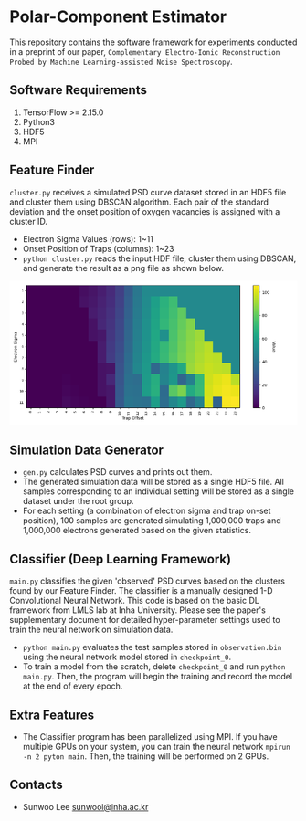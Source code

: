 # Polar-Component Estimator
This repository contains the software framework for experiments conducted in a preprint of our paper, `Complementary Electro-Ionic Reconstruction Probed by Machine Learning-assisted Noise Spectroscopy`.

## Software Requirements
1. TensorFlow >= 2.15.0
2. Python3
3. HDF5
4. MPI

## Feature Finder
`cluster.py` receives a simulated PSD curve dataset stored in an HDF5 file and cluster them using DBSCAN algorithm. Each pair of the standard deviation and the onset position of oxygen vacancies is assigned with a cluster ID.
 - Electron Sigma Values (rows): 1~11
 - Onset Position of Traps (columns): 1~23
 - `python cluster.py` reads the input HDF file, cluster them using DBSCAN, and generate the result as a png file as shown below.

![map](https://github.com/swblaster/tf2-Vo/blob/master/map.png)

## Simulation Data Generator
 - `gen.py` calculates PSD curves and prints out them.
 - The generated simulation data will be stored as a single HDF5 file. All samples corresponding to an individual setting will be stored as a single dataset under the root group.
 - For each setting (a combination of electron sigma and trap on-set position), 100 samples are generated simulating 1,000,000 traps and 1,000,000 electrons generated based on the given statistics. 

## Classifier (Deep Learning Framework)
`main.py` classifies the given 'observed' PSD curves based on the clusters found by our Feature Finder. The classifier is a manually designed 1-D Convolutional Neural Network. This code is based on the basic DL framework from LMLS lab at Inha University. Please see the paper's supplementary document for detailed hyper-parameter settings used to train the neural network on simulation data.
 - `python main.py` evaluates the test samples stored in `observation.bin` using the neural network model stored in `checkpoint_0`.
 - To train a model from the scratch, delete `checkpoint_0` and run `python main.py`. Then, the program will begin the training and record the model at the end of every epoch.

## Extra Features
- The Classifier program has been parallelized using MPI. If you have multiple GPUs on your system, you can train the neural network `mpirun -n 2 pyton main`. Then, the training will be performed on 2 GPUs.

## Contacts
 * Sunwoo Lee <sunwool@inha.ac.kr>

